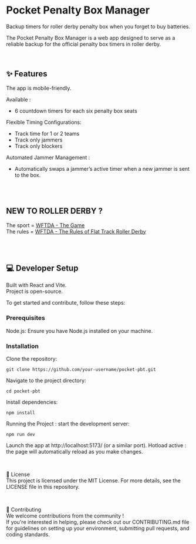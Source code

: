 # Pocket Penalty Box Manager

Backup timers for roller derby penalty box when you forget to buy batteries.

The Pocket Penalty Box Manager is a web app designed to serve as a reliable backup for the official penalty box timers in roller derby.

<br>

## ✨ Features

The app is mobile-friendly.

Available :

- 6 countdown timers for each six penalty box seats

Flexible Timing Configurations:

- Track time for 1 or 2 teams
- Track only jammers
- Track only blockers

Automated Jammer Management :

- Automatically swaps a jammer’s active timer when a new jammer is sent to the box.

<br>
<br>

## NEW TO ROLLER DERBY ?

The sport = [WFTDA - The Game ](https://wftda.com/the-game/)  
The rules = [WFTDA - The Rules of Flat Track Roller Derby](https://rules.wftda.com/)

<br>
<br>

## 💻 Developer Setup

Built with React and Vite.  
Project is open-source.

To get started and contribute, follow these steps:

### Prerequisites

Node.js: Ensure you have Node.js installed on your machine.

### Installation

Clone the repository:

```
git clone https://github.com/your-username/pocket-pbt.git
```

Navigate to the project directory:

```
cd pocket-pbt
```

Install dependencies:

```
npm install
```

Running the Project : start the development server:

```
npm run dev
```

Launch the app at http://localhost:5173/ (or a similar port).
Hotload active : the page will automatically reload as you make changes.

<br>

📜 License  
This project is licensed under the MIT License. For more details, see the LICENSE file in this repository.

<br>

🤝 Contributing  
We welcome contributions from the community !  
If you're interested in helping, please check out our CONTRIBUTING.md file for guidelines on setting up your environment, submitting pull requests, and coding standards.
